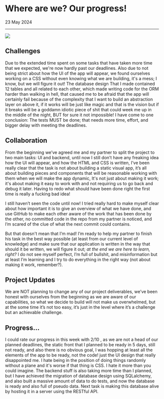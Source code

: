 # Where are we? Our progress!
  
  23 May 2024
___
![](https://i.imgur.com/PZojF7T.jpg)
## Challenges

Due to the extended time spent on some tasks that have taken more time that we expected, we're now hardly past our deadlines.
Also due to not being strict about how the UI of the app will appear, we found ourselves working on a CSS without even knowing what we are building, it's a mess; I know, but we will figure it out!
The database design That I made contained 12 tables and all related to each other, which made writing code for the ORM harder than walking in hell, that caused me to be afraid that the app will certainly fail because of the complexity that I want to build an abstraction layer on above it, if it works will be just like magic and that is the vision but if it breaks will be a goddamn idiotic piece of shit that could week me up in the middle of the night, BUT for sure it not impossible! I have come to one conclusion: The tests MUST be done; that needs more time, effort, and bigger delay  with meeting the deadlines.

## Collaboration

From the beginning we’ve agreed me and my partner to split the project to two main tasks: UI and backend, until now I still don’t have any freaking idea how the UI will appear, and how the HTML and CSS is written, I’ve been really clear that the task is not about building a static visual app, it’s all about building pieces and components that will be reasonable working with them when we will make the app dynamic, It's not just about making it work; it's about making it easy to work with and not requiring us to go back and debug it later. Having to redo what should have been done right the first time is really a fucking bad idea!

I still haven’t seen the code until now! I tried really hard to make myself clear about how important it is to give an overview of what we have done, and use GitHub to make each other aware of the work that has been done by the other, no committed code in the repo from my partner is noticed, and I’m scared of the clue of what the next commit could contains.

But that doesn't mean that I’m mad! I’m ready to help my partner to finish his task in the best way possible (at least from our current level of knowledge) and make sure that our application is written in the way that should it be written, we will figure it out; *at the end we are here to learn, right?* I do not see myself perfect, I’m full of bullshit, and misinformation but at least I’m learning and I try to do everything in the right way (not about making it work, remember?).
## Project Updates

We are NOT planning to change any of our project deliverables, we’ve been honest with ourselves from the beginning as we are aware of our capabilities, so what we decide to build will not make us overwhelmed, but at the some time it’s not too easy, it’s just in the level where it’s a challenge but an achievable challenge.
## Progress…

I could rate our progress in this week with 2/10 , as we are not a head of our planned deadlines, the static front that I planned to be ready in 5 days, still not ready, and also there is no obvious goal, I was hopping at least all the elements of the app to be ready, not the code! just the UI design that really disappointed me. I hate being in the position of doing things randomly without a plane and it's worse if that thing is CSS. I hate it more than you could imagine.
The backend stuff is also taking more time than I planned, but I have achieved the migration of database design using SQLalchemy, and also built a massive amount of data to do tests, and now the database is ready and also full of pseudo data. Next task is making this database alive by hosting it in a server using the RESTful API.